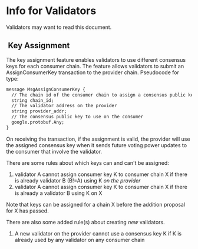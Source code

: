 # Info for Validators

Validators may want to read this document.

##  Key Assignment

The key assignment feature enables validators to use different consensus keys for each consumer chain. The feature allows validators to submit an AssignConsumerKey transaction to the provider chain. Pseudocode for type:

```txt
message MsgAssignConsumerKey {
  // The chain id of the consumer chain to assign a consensus public key to
  string chain_id;
  // The validator address on the provider
  string provider_addr;
  // The consensus public key to use on the consumer
  google.protobuf.Any;
}
```

On receiving the transaction, if the assignment is valid, the provider will use the assigned consensus key when it sends future voting power updates to the consumer that involve the validator.

There are some rules about which keys can and can't be assigned:

1. validator A cannot assign consumer key K to consumer chain X if there is already validator B (B!=A) using K _on the provider_
2. validator A cannot assign consumer key K to consumer chain X if there is already a validator B using K on X

Note that keys can be assigned for a chain X before the addition proposal for X has passed.

There are also some added rule(s) about creating _new_ validators.

1. A new validator on the provider cannot use a consensus key K if K is already used by any validator on any consumer chain
